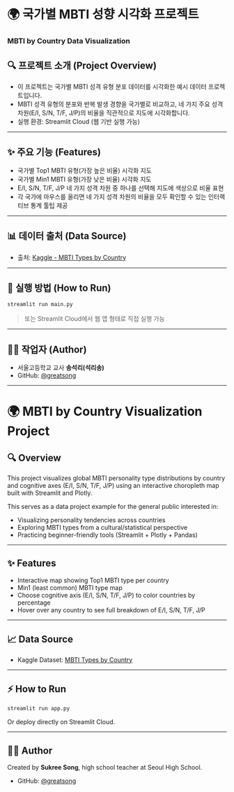 # 🌍 국가별 MBTI 성향 시각화 프로젝트

### MBTI by Country Data Visualization

## 🔍 프로젝트 소개 (Project Overview)

* 이 프로젝트는 국가별 MBTI 성격 유형 분포 데이터를 시각화한 예시 데이터 프로젝트입니다.
* MBTI 성격 유형의 분포와 반복 발생 경향을 국가별로 비교하고, 네 가지 주요 성격 차원(E/I, S/N, T/F, J/P)의 비율을 직관적으로 지도에 시각화합니다.
* 실행 환경: Streamlit Cloud (웹 기반 실행 가능)

---

## ✨ 주요 기능 (Features)

* 국가별 Top1 MBTI 유형(가장 높은 비율) 시각화 지도
* 국가별 Min1 MBTI 유형(가장 낮은 비율) 시각화 지도
* E/I, S/N, T/F, J/P 네 가지 성격 차원 중 하나를 선택해 지도에 색상으로 비율 표현
* 각 국가에 마우스를 올리면 네 가지 성격 차원의 비율을 모두 확인할 수 있는 인터랙티브 통계 툴팁 제공

---

## 📊 데이터 출처 (Data Source)

* 출처: [Kaggle - MBTI Types by Country](https://www.kaggle.com/datasets/yamaerenay/mbtitypes-full/data)

---

## 🚀 실행 방법 (How to Run)

```bash
streamlit run main.py
```

> 또는 Streamlit Cloud에서 웹 앱 형태로 직접 실행 가능

---

## 👨‍🏫 작업자 (Author)

* 서울고등학교 교사 **송석리(석리송)**
* GitHub: [@greatsong](https://github.com/greatsong)

---

# 🌍 MBTI by Country Visualization Project

## 🔍 Overview

This project visualizes global MBTI personality type distributions by country and cognitive axes (E/I, S/N, T/F, J/P) using an interactive choropleth map built with Streamlit and Plotly.

This serves as a data project example for the general public interested in:

* Visualizing personality tendencies across countries
* Exploring MBTI types from a cultural/statistical perspective
* Practicing beginner-friendly tools (Streamlit + Plotly + Pandas)

---

## ✨ Features

* Interactive map showing Top1 MBTI type per country
* Min1 (least common) MBTI type map
* Choose cognitive axis (E/I, S/N, T/F, J/P) to color countries by percentage
* Hover over any country to see full breakdown of E/I, S/N, T/F, J/P

---

## 📈 Data Source

* Kaggle Dataset: [MBTI Types by Country](https://www.kaggle.com/datasets/yamaerenay/mbtitypes-full/data)

---

## ⚡ How to Run

```bash
streamlit run app.py
```

Or deploy directly on Streamlit Cloud.

---

## 👨‍🎓 Author

Created by **Sukree Song**, high school teacher at Seoul High School.

* GitHub: [@greatsong](https://github.com/greatsong)
